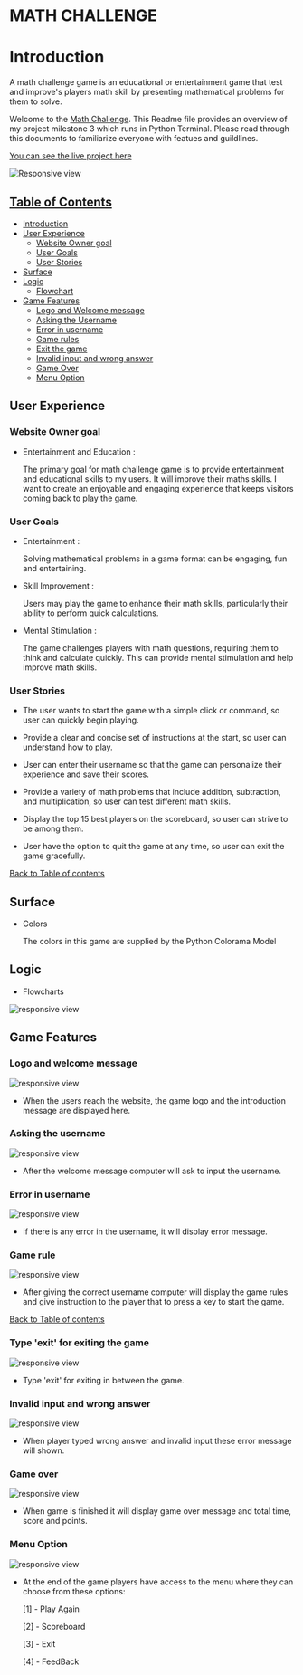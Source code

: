 # MATH CHALLENGE

# Introduction

A math challenge game is an educational or entertainment game that test and improve's players math skill by presenting mathematical problems for them to solve.

Welcome to the [Math Challenge](https://math-challenge-8e3b27978092.herokuapp.com/). This Readme file provides an overview of my project milestone 3  which runs in Python Terminal. Please read through this documents to familiarize everyone with featues and guildlines.

[You can see the live project here](https://math-challenge-8e3b27978092.herokuapp.com/)

![Responsive view](assets/readme-images/mock-up.jpg)

## [Table of Contents](#table-of-contents)

- [Introduction](#introduction)
- [User Experience](#user-experience)
  - [Website Owner goal](#website-owner-goal)
  - [User Goals](#user-goals)
  - [User Stories](#user-stories)
- [Surface](#surface)
- [Logic](#logic)
  - [Flowchart](#logic)
- [Game Features](#game-features)
  - [Logo and Welcome message](#logo-and-welcome-message)
  - [Asking the Username](#asking-the-username)
  - [Error in username](#error-in-username)
  - [Game rules](#game-rule)
  - [Exit the game](#type-exit-for-exiting-the-game)
  - [Invalid input and wrong answer](#invalid-input-and-wrong-answer)
  - [Game Over](#game-over)
  - [Menu Option](#menu-option)


## User Experience

### Website Owner goal

- Entertainment and Education :

    The primary goal for math challenge game is to provide entertainment and educational skills to my users. It will improve their maths skills. I want to create an enjoyable and engaging experience that keeps visitors coming back to play the game.

### User Goals

- Entertainment :

    Solving mathematical problems in a game format can be engaging, fun and entertaining.

- Skill Improvement :

    Users may play the game to enhance their math skills, particularly their ability to perform quick calculations.

- Mental Stimulation :

    The game challenges players with math questions, requiring them to think and calculate quickly. This can provide mental stimulation and help improve math skills.

### User Stories

- The user wants to start the game with a simple click or command, so user can quickly begin playing.

- Provide a clear and concise set of instructions at the start, so user can understand how to play.

- User can enter their username so that the game can personalize their experience and save their scores.

- Provide a variety of math problems that include addition, subtraction, and multiplication, so user can test different math skills.

- Display the top 15 best players on the scoreboard, so user can strive to be among them.

- User have the option to quit the game at any time, so user can exit the game gracefully.

[Back to Table of contents](#table-of-contents)

## Surface

- Colors

    The colors in this game are supplied by the Python Colorama Model

## Logic

-  Flowcharts

![responsive view](assets/readme-images/flowchart.png)


## Game Features

### Logo and welcome message

![responsive view](assets/readme-images/heading.png)

- When the users reach the website, the game logo and the introduction message are displayed here.

### Asking the username

![responsive view](assets/readme-images/math-challenge-feature1.png)

- After the welcome message computer will ask to input the username.

### Error in username

![responsive view](assets/readme-images/math-challenge-feature2.png)

- If there is any error in the username, it will display error message.

### Game rule

![responsive view](assets/readme-images/math-challenge-feature3.png)

- After giving the correct username computer will display the game rules and give instruction to the player that to press a key to start the game.

[Back to Table of contents](#table-of-contents)

### Type 'exit' for exiting the game 

![responsive view](assets/readme-images/math-challenge-feature4.png)

- Type 'exit' for exiting in between the game.

### Invalid input and wrong answer 

![responsive view](assets/readme-images/mc-feature-invalid-input.png)

- When player typed wrong answer and invalid input these error message will shown.

### Game over

![responsive view](assets/readme-images/mc-feature-game-over.png)

- When game is finished it will display game over message and total time, score and points.

### Menu Option

![responsive view](assets/readme-images/mc-feature-menu.png)

- At the end of the game players have access to the menu where they can choose from these options:

    [1] - Play Again

    [2] - Scoreboard

    [3] - Exit

    [4] - FeedBack
